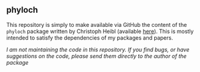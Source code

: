 ## phyloch

This repository is simply to make available via GitHub the content of the
`phyloch` package written by Christoph Heibl (available 
[here](http://www.christophheibl.de/Rpackages.html)). This is mostly intended to
satisfy the dependencies of my packages and papers.

*I am not maintaining the code in this repository. If you find bugs, or have
suggestions on the code, please send them directly to the author of the package*

